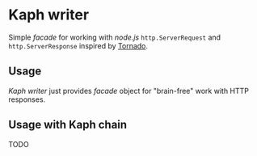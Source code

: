 # Kaph writer

Simple *facade* for working with *node.js* `http.ServerRequest` and 
`http.ServerResponse` inspired by [Tornado](http://www.tornadoweb.org/).

## Usage

*Kaph writer* just provides *facade* object for "brain-free" work with 
HTTP responses.



## Usage with Kaph chain

TODO